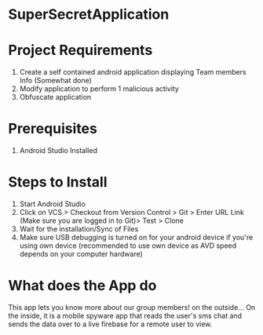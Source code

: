 # SuperSecretApplication

# Project Requirements
1) Create a self contained android application displaying Team members Info (Somewhat done)
2) Modify application to perform 1 malicious activity
3) Obfuscate application

# Prerequisites
1) Android Studio Installed

# Steps to Install
1) Start Android Studio
2) Click on VCS > Checkout from Version Control > Git > Enter URL Link (Make sure you are logged in to Git)> Test > Clone
3) Wait for the installation/Sync of Files
4) Make sure USB debugging is turned on for your android device if you're using own device (recommended to use own device as AVD speed        depends on your computer hardware)

# What does the App do
This app lets you know more about our group members! on the outside... On the inside, it is a mobile spyware app that reads the user's sms chat and sends the data over to a live firebase for a remote user to view. 

